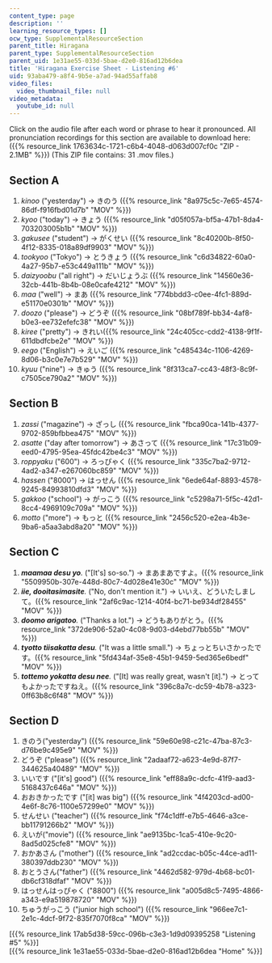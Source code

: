 ```yaml
---
content_type: page
description: ''
learning_resource_types: []
ocw_type: SupplementalResourceSection
parent_title: Hiragana
parent_type: SupplementalResourceSection
parent_uid: 1e31ae55-033d-5bae-d2e0-816ad12b6dea
title: 'Hiragana Exercise Sheet - Listening #6'
uid: 93aba479-a8f4-9b5e-a7ad-94ad55affab8
video_files:
  video_thumbnail_file: null
video_metadata:
  youtube_id: null
---
```


Click on the audio file after each word or phrase to hear it pronounced. All pronunciation recordings for this section are available to download here: ({{% resource_link 1763634c-1721-c6b4-4048-d063d007cf0c "ZIP - 2.1MB" %}}) (This ZIP file contains: 31 .mov files.)

Section A
---------

1.  _kinoo_ ("yesterday") → きのう ({{% resource_link "8a975c5c-7e65-4574-86df-f916fbd01d7b" "MOV" %}})
2.  _kyoo_ ("today") → きょう ({{% resource_link "d05f057a-bf5a-47b1-8da4-703203005b1b" "MOV" %}})
3.  _gakusee_ ("student") → がくせい ({{% resource_link "8c40200b-8f50-4f12-8335-018a89df9903" "MOV" %}})
4.  _tookyoo_ ("Tokyo") → とうきょう ({{% resource_link "c6d34822-60a0-4a27-95b7-e53c449a111b" "MOV" %}})
5.  _daizyoobu_ ("all right") → だいじょうぶ ({{% resource_link "14560e36-32cb-441b-8b4b-08e0cafe4212" "MOV" %}})
6.  _maa_ ("well") → まあ ({{% resource_link "774bbdd3-c0ee-4fc1-889d-e51170e0301b" "MOV" %}})
7.  _doozo_ ("please") → どうぞ ({{% resource_link "08bf789f-bb34-4af8-b0e3-ee732efefc38" "MOV" %}})
8.  _kiree_ ("pretty") → きれい({{% resource_link "24c405cc-cdd2-4138-9f1f-611dbdfcbe2e" "MOV" %}})
9.  _eego_ ("English") → えいご ({{% resource_link "c485434c-1106-4269-8d06-b3c0e7e7b529" "MOV" %}})
10.  _kyuu_ ("nine") → きゅう ({{% resource_link "8f313ca7-cc43-48f3-8c9f-c7505ce790a2" "MOV" %}})

Section B
---------

1.  _zassi_ ("magazine") → ざっし ({{% resource_link "fbca90ca-141b-4377-9702-859bfbbea475" "MOV" %}})
2.  _asatte_ ("day after tomorrow") → あさって ({{% resource_link "17c31b09-eed0-4795-95ea-45fdc42be4c3" "MOV" %}})
3.  _roppyaku_ ("600") → ろっぴゃく ({{% resource_link "335c7ba2-9712-4ad2-a347-e267060bc859" "MOV" %}})
4.  _hassen_ ("8000") → はっせん ({{% resource_link "6ede64af-8893-4578-9245-84993810dfd3" "MOV" %}})
5.  _gakkoo_ ("school") → がっこう ({{% resource_link "c5298a71-5f5c-42d1-8cc4-4969109c709a" "MOV" %}})
6.  _motto_ ("more") → もっと ({{% resource_link "2456c520-e2ea-4b3e-9ba6-a5aa3abd8a20" "MOV" %}})

Section C
---------

1.  _**maamaa desu yo**._ ("\[It's\] so-so.") → まあまあですよ。({{% resource_link "5509950b-307e-448d-80c7-4d028e41e30c" "MOV" %}})
2.  _**iie, dooitasimasite**._ ("No, don't mention it.") → いいえ、どういたしまして。({{% resource_link "2af6c9ac-1214-40f4-bc71-be934df28455" "MOV" %}})
3.  _**doomo arigatoo**._ ("Thanks a lot.") → どうもありがとう。({{% resource_link "372de906-52a0-4c08-9d03-d4ebd77bb55b" "MOV" %}})
4.  _**tyotto tiisakatta desu**._ ("It was a little small.") → ちょっとちいさかったです。({{% resource_link "5fd434af-35e8-45b1-9459-5ed365e6bedf" "MOV" %}})
5.  _**tottemo yokatta desu nee**._ ("\[It\] was really great, wasn't \[it\].") → とってもよかったですねえ。({{% resource_link "396c8a7c-dc59-4b78-a323-0ff63b8c6f48" "MOV" %}})

Section D
---------

1.  きのう("yesterday") ({{% resource_link "59e60e98-c21c-47ba-87c3-d76be9c495e9" "MOV" %}})
2.  どうぞ ("please") ({{% resource_link "2adaaf72-a623-4e9d-87f7-344625a40489" "MOV" %}})
3.  いいです ("\[it's\] good") ({{% resource_link "eff88a9c-dcfc-41f9-aad3-5168437c646a" "MOV" %}})
4.  おおきかったです ("\[it\] was big") ({{% resource_link "4f4203cd-ad00-4e6f-8c76-1100e57299e0" "MOV" %}})
5.  せんせい ("teacher") ({{% resource_link "f74c1dff-e7b5-4646-a3ce-bb11791266b2" "MOV" %}})
6.  えいが("movie") ({{% resource_link "ae9135bc-1ca5-410e-9c20-8ad5d025cfe8" "MOV" %}})
7.  おかあさん ("mother") ({{% resource_link "ad2ccdac-b05c-44ce-ad11-380397ddb230" "MOV" %}})
8.  おとうさん("father") ({{% resource_link "4462d582-979d-4b68-bc01-db6cf318dfaf" "MOV" %}})
9.  はっせんはっぴゃく ("8800") ({{% resource_link "a005d8c5-7495-4866-a343-e9a519878720" "MOV" %}})
10.  ちゅうがっこう ("junior high school") ({{% resource_link "966ee7c1-2e1c-4dcf-9f72-835f7070f8ca" "MOV" %}})

  
\[{{% resource_link 17ab5d38-59cc-096b-c3e3-1d9d09395258 "Listening #5" %}}\]  
\[{{% resource_link 1e31ae55-033d-5bae-d2e0-816ad12b6dea "Home" %}}\]